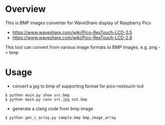 # Overview

This is BMP images converter for WaveShare display of Raspberry Pico

- https://www.waveshare.com/wiki/Pico-ResTouch-LCD-3.5
- https://www.waveshare.com/wiki/Pico-ResTouch-LCD-2.8

This tool can convert from various image formats to BMP Images.
e.g. png -> bmp

# Usage

* convert a jpg to bmp of supporting format for pico-restouch-lcd

```
$ python main.py show src.bmp
$ python main.py conv src.jpg out.bmp
```

* generate a clang code from bmp image
```
$ python gen_c_array.py sample.bmp bmp_image_array
```
